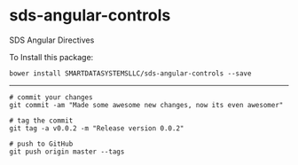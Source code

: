 sds-angular-controls
====================

SDS Angular Directives

To Install this package:

    bower install SMARTDATASYSTEMSLLC/sds-angular-controls --save


-------------

    # commit your changes
    git commit -am "Made some awesome new changes, now its even awesomer"
    
    # tag the commit
    git tag -a v0.0.2 -m "Release version 0.0.2"
    
    # push to GitHub
    git push origin master --tags 